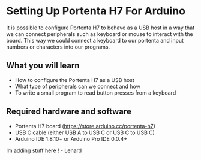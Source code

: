 # Setting Up Portenta H7 For Arduino
It is possible to configure Portenta H7 to behave as a USB host in a way that we can connect peripherals such as keyboard or mouse to interact with the board. This way we could connect a keyboard to our portenta and input numbers or characters into our programs.

## What you will learn
-   How to configure the Portenta H7 as a USB host
-   What type of peripherals can we connect and how
-   To write a small program to read button presses from a keyboard

## Required hardware and software
-   Portenta H7 board (<https://store.arduino.cc/portenta-h7>)
-   USB C cable (either USB A to USB C or USB C to USB C)
-   Arduino IDE 1.8.10+  or Arduino Pro IDE 0.0.4+ 

Im adding stuff here ! - Lenard 
